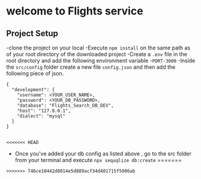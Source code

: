 # welcome to Flights service

## Project Setup
-clone the project on your local
-Execute `npm install` on the same path as of your root directory of the downloaded project
-Create a `.env` file in the root directory and add the following environment variable
  -`PORT-3000`
-Inside the `src/config` folder create a new file `config.json` and then add the following piece of json.

```
{
  "development": {
    "username": <YOUR_USER_NAME>,
    "password": <YOUR_DB_PASSWORD>,
    "database": "Flights_Search_DB_DEV",
    "host": "127.0.0.1",
    "dialect": "mysql"
  }
}


<<<<<<< HEAD
```
- Once you've added your db config as listed above , go to the src folder from your terminal and execute `npx sequqlize db:create`
=======
```
>>>>>>> 746ce10442d8014e5d889acf34d401715f5906ab
